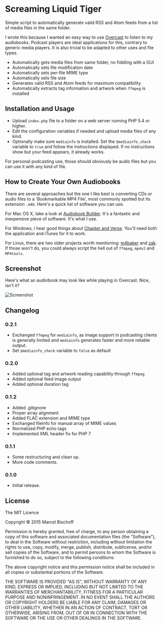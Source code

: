 # Screaming Liquid Tiger

Simple script to automatically generate valid RSS and Atom feeds from a list of media files in the same folder.

I wrote this because I wanted an easy way to use [Overcast](https://overcast.fm/) to listen to my audiobooks. Podcast players are ideal applications for this, contrary to generic media players. It is also trivial to be adapted to other uses and file types.

* Automatically gets media files from same folder, no fiddling with a GUI
* Automatically sets file modification date
* Automatically sets per-file MIME type
* Automatically sets file size
* Generates valid RSS and Atom feeds for maximum compatibility
* Automatically extracts tag information and artwork when `ffmpeg` is installed

## Installation and Usage

* Upload `index.php` file to a folder on a web server running PHP 5.4 or higher.
* Edit the configuration variables if needed and upload media files of any kind.
* Optionally make sure `mediainfo` is installed. Set the `$mediainfo_check` variable to `true` and follow the instructions displayed. If no instructions show but your feed appears, it already works.

For personal podcasting use, those should obviously be audio files but you can use it with any kind of file.

## How to Create Your Own Audiobooks

There are several approaches but the one I like best is converting CDs or audio files to a 'Bookmarkable MP4 File', most commonly spotted but its extension `.m4b`. Here's a quick list of software you can use.

For Mac OS X, take a look at [Audiobook Builder](http://www.splasm.com/audiobookbuilder/). It's a fantastic and inexpensive piece of software. It's what I use.

For Windows, I hear good things about  [Chapter and Verse](http://lodensoftware.com/chapter-and-verse/). You'll need both the application and iTunes for it to work.

For Linux, there are two older projects worth mentioning: [m4baker](https://github.com/crabmanX/m4baker) and [zak](https://code.google.com/p/zak/). If those won't do, you could always script the hell out of `ffmpeg`, `mp4v2` and `MP4tools`.

## Screenshot

Here's what an audiobook may look like while playing in Overcast. Nice, isn't it?

![Screenshot](https://raw.githubusercontent.com/herrbischoff/screaming-liquid-tiger/master/assets/screenshot.jpg)

## Changelog

### 0.2.1

* Exchanged `ffmpeg` for `mediainfo`, as image support in podcasting clients is generally limited and `mediainfo` generates faster and more reliable output.
* Set `$mediainfo_check` variable to `false` as default

### 0.2.0

* Added optional tag and artwork reading capability through `ffmpeg`
* Added optional feed image output
* Added optional duration tag

### 0.1.2

* Added .gitignore
* Proper array alignment
* Added FLAC extension and MIME type
* Exchanged fileinfo for manual array of MIME values
* Normalized PHP echo tags
* Implemented XML header fix for PHP 7

### 0.1.1

* Some restructuring and clean up.
* More code comments.

### 0.1.0

* Initial release.

## License

The MIT Licence

Copyright © 2015 Marcel Bischoff

Permission is hereby granted, free of charge, to any person obtaining
a copy of this software and associated documentation files (the "Software"),
to deal in the Software without restriction, including without limitation
the rights to use, copy, modify, merge, publish, distribute, sublicense,
and/or sell copies of the Software, and to permit persons to whom the
Software is furnished to do so, subject to the following conditions:

The above copyright notice and this permission notice shall be included
in all copies or substantial portions of the Software.

THE SOFTWARE IS PROVIDED "AS IS", WITHOUT WARRANTY OF ANY KIND,
EXPRESS OR IMPLIED, INCLUDING BUT NOT LIMITED TO THE WARRANTIES
OF MERCHANTABILITY, FITNESS FOR A PARTICULAR PURPOSE AND NONINFRINGEMENT.
IN NO EVENT SHALL THE AUTHORS OR COPYRIGHT HOLDERS BE LIABLE FOR ANY CLAIM,
DAMAGES OR OTHER LIABILITY, WHETHER IN AN ACTION OF CONTRACT,
TORT OR OTHERWISE, ARISING FROM, OUT OF OR IN CONNECTION WITH THE SOFTWARE
OR THE USE OR OTHER DEALINGS IN THE SOFTWARE.

